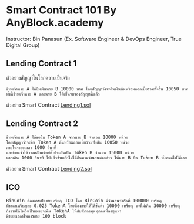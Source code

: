 # Smart Contract 101 By AnyBlock.academy

Instructor: Bin Panasun (Ex. Software Engineer & DevOps Engineer, True Digital Group)

## Lending Contract 1

ตัวอย่างสัญญาในโลกความเป็นจริง

```
ข้าพเจ้านาย A ได้ยืมเงินนาย B 10000 บาท โดยสัญญาว่าจะคืนเงินต้นพร้อมดอกเบี้ยรวมทั้งสิ้น 10050 บาท
ทั้งนี้ข้าพเจ้านาย A และนาย B ได้เซ็นรับรองสัญญานี้แล้ว
```

ตัวอย่าง Smart Contract
[Lending1.sol](contract/Lending1.sol)
    
## Lending Contract 2

```
ข้าพเจ้านาย A ได้ขอยืม Token A จากนาย B จำนวน 10000 หน่วย
โดยสัญญาว่าจะคืน Token A ต้นพร้อมดอกเบี้ยรวมทั้งสิ้น 10050 หน่วย
ภายในระยะเวลา 1000 วินาที
และข้าพเจ้าได้วางหลักทรัพย์ค้ำประกันเป็น Token B จำนวน 15000 หน่วย
หากเกิน 1000 วินาที ไปแล้วข้าพเจ้าไม่ได้คืนตามจำนวนดังกล่าว ให้นาย B ยึด Token B ทั้งหมดไปได้เลย
```

ตัวอย่าง Smart Contract
[Lending2.sol](contract/Lending2.sol)

## ICO

```
BinCoin ต้องการเปิดขายเหรียญ ICO โดย BinCoin มีจำนวนจำกัดที่ 100000 เหรียญ
ที่ราคาเหรียญละ 0.025 TokenA โดยต้องขายให้ได้ขั้นต่ำ 10000 เหรียญ แต่ไม่เกิน 30000 เหรียญ
ถ้าขายได้ไม่ถึงเป้าหมายจะคืน TokenA ให้กับนักลงทุนทุกคนที่ลงทุนมา
มีระยะเวลาในการขาย 100 block
```
